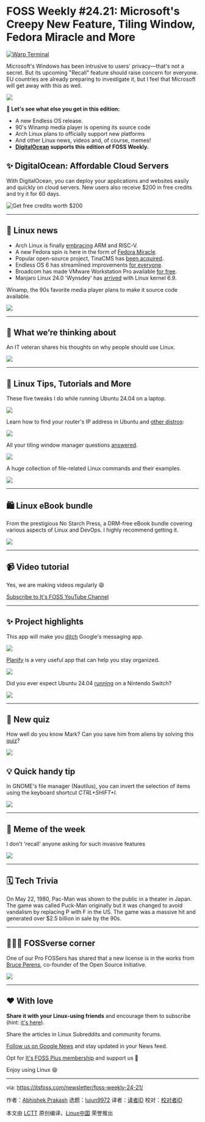 [#]: subject: "FOSS Weekly #24.21: Microsoft's Creepy New Feature, Tiling Window, Fedora Miracle and More"
[#]: via: "https://itsfoss.com/newsletter/foss-weekly-24-21/"
[#]: author: "Abhishek Prakash https://itsfoss.com/author/abhishek/"
[#]: collector: "lujun9972/lctt-scripts-1705972010"
[#]: translator: " "
[#]: reviewer: " "
[#]: publisher: " "
[#]: url: " "

FOSS Weekly #24.21: Microsoft's Creepy New Feature, Tiling Window, Fedora Miracle and More
======

[![Warp Terminal][1]][2]

Microsoft's Windows has been intrusive to users' privacy—that's not a secret. But its upcoming "Recall" feature should raise concern for everyone. EU countries are already preparing to investigate it, but I feel that Microsoft will get away with this as well.

![][3]

**💬 Let's see what else you get in this edition:**

  * A new Endless OS release.
  * 90's Winamp media player is opening its source code
  * Arch Linux plans to officially support new platforms
  * And other Linux news, videos and, of course, memes!
  * [**DigitalOcean**][4] **supports this edition of FOSS Weekly.**



## ✨ DigitalOcean: Affordable Cloud Servers

With DigitalOcean, you can deploy your applications and websites easily and quickly on cloud servers. New users also receive $200 in free credits and try it for 60 days.

![Get free credits worth $200][5]

* * *

## 📰 Linux news

  * Arch Linux is finally [embracing][6] ARM and RISC-V.
  * A new Fedora spin is here in the form of [Fedora Miracle][7].
  * Popular open-source project, TinaCMS has [been acquired][8].
  * Endless OS 6 has streamlined improvements [for everyone][9].
  * Broadcom has made VMware Workstation Pro available [for free][10].
  * Manjaro Linux 24.0 'Wynsdey' has [arrived][11] with Linux kernel 6.9.



Winamp, the 90s favorite media player plans to make it source code available.

![][3]

* * *

## 🧠 What we’re thinking about

An IT veteran shares his thoughts on why people should use Linux.

![][12]

* * *

## 🧮 Linux Tips, Tutorials and More

These five tweaks I do while running Ubuntu 24.04 on a laptop.

![][13]

Learn how to find your router's IP address in Ubuntu and [other distros][14]:

![][13]

All your tiling window manager questions [answered][15].

![][13]

A huge collection of file-related Linux commands and their examples.

![][12]

* * *

## 🛍️ Linux eBook bundle

From the prestigious No Starch Press, a DRM-free eBook bundle covering various aspects of Linux and DevOps. I highly recommend getting it.

![][16]

* * *

## 📹 Video tutorial

Yes, we are making videos regularly 😄

[Subscribe to It's FOSS YouTube Channel][17]

* * *

## ✨ Project highlights

This app will make you [ditch][18] Google's messaging app.

![][3]

[Planify][19] is a very useful app that can help you stay organized.

![][3]

Did you ever expect Ubuntu 24.04 [running][20] on a Nintendo Switch?

![][3]

* * *

## 🧩 New quiz

How well do you know Mark? Can you save him from aliens by solving this [quiz][21]?

![][13]

## 💡 Quick handy tip

In GNOME's file manager (Nautilus), you can invert the selection of items using the keyboard shortcut _CTRL+SHIFT+I_.

![][22]

* * *

## 🤣 Meme of the week

I don't 'recall' anyone asking for such invasive features

![][23]

* * *

## 🗓️ Tech Trivia

On May 22, 1980, Pac-Man was shown to the public in a theater in Japan. The game was called Puck-Man originally but it was changed to avoid vandalism by replacing P with F in the US. The game was a massive hit and generated over $2.5 billion in sale by the 90s.

* * *

## 🧑‍🤝‍🧑 FOSSverse corner

One of our Pro FOSSers has shared that a new license is in the works from [Bruce Perens][24], co-founder of the Open Source Initiative.

![][25]

* * *

## ❤️ With love

**Share it with your Linux-using friends** and encourage them to subscribe (hint: [it's here][26]).

Share the articles in Linux Subreddits and community forums.

[Follow us on Google News][27] and stay updated in your News feed.

Opt for [It's FOSS Plus membership][28] and support us 🙏

Enjoy using Linux 😄

--------------------------------------------------------------------------------

via: https://itsfoss.com/newsletter/foss-weekly-24-21/

作者：[Abhishek Prakash][a]
选题：[lujun9972][b]
译者：[译者ID](https://github.com/译者ID)
校对：[校对者ID](https://github.com/校对者ID)

本文由 [LCTT](https://github.com/LCTT/TranslateProject) 原创编译，[Linux中国](https://linux.cn/) 荣誉推出

[a]: https://itsfoss.com/author/abhishek/
[b]: https://github.com/lujun9972
[1]: https://itsfoss.com/assets/images/warp-terminal.webp
[2]: https://www.warp.dev?utm_source=its_foss&utm_medium=display&utm_campaign=linux_launch
[3]: https://news.itsfoss.com/content/images/size/w256h256/2022/08/android-chrome-192x192.png
[4]: https://m.do.co/c/d58840562553
[5]: https://static.ghost.org/v5.0.0/images/link-icon.svg
[6]: https://news.itsfoss.com/archlinux-arm-riscv/
[7]: https://news.itsfoss.com/fedora-miracle-spin/
[8]: https://news.itsfoss.com/tinacms-acquired/
[9]: https://news.itsfoss.com/endless-os-6/
[10]: https://news.itsfoss.com/vmware-workstation-free/
[11]: https://news.itsfoss.com/manjaro-24-0-released/
[12]: https://linuxhandbook.com/content/images/size/w256h256/2021/08/Linux-Handbook-New-Logo.png
[13]: https://itsfoss.com/content/images/size/w256h256/2022/12/android-chrome-192x192.png
[14]: https://itsfoss.com/router-ip-address-linux/
[15]: https://itsfoss.com/tiling-window-manager/
[16]: https://cdn.humblebundle.com/static/hashed/03df0490a53d595fd930f9fff52038366d60a05d.png
[17]: https://www.youtube.com/@itsfoss
[18]: https://news.itsfoss.com/quik-sms-app/
[19]: https://news.itsfoss.com/planify-task-manager/
[20]: https://news.itsfoss.com/ubuntu-24-04-nintendo/
[21]: https://itsfoss.com/quiz/mark-shuttleworth-quiz/
[22]: https://itsfoss.com/content/images/2024/05/inverse-selection-in-nautilus-file-manager-keyboard-shortcut.gif
[23]: https://itsfoss.com/content/images/2024/05/Microsoft-recall-meme.png
[24]: https://en.wikipedia.org/wiki/Bruce_Perens
[25]: https://itsfoss.community/uploads/default/optimized/1X/f274f9749e3fd8b4d6fbae1cf90c5c186d2f699c_2_180x180.png
[26]: https://itsfoss.com/newsletter/
[27]: https://news.google.com/publications/CAAiENHoh-T8yP9Q8Qywor2dwGkqFAgKIhDR6Ifk_Mj_UPEMsKK9ncBp
[28]: https://itsfoss.com/membership
